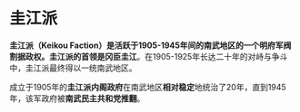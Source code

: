 # 圭江派

**圭江派（Keikou Faction）**是活跃于1905-1945年间的南武地区的一个明府军阀割据政权。圭江派的首领是**冈臣圭江**。在1905-1925年长达二十年的对峙与争斗中，圭江派最终得以一统南武地区。

成立于1905年的**圭江派内阁政府**在南武地区**相对稳定**地统治了20年，直到1945年，该军政府被**南武民主共和党推翻**。